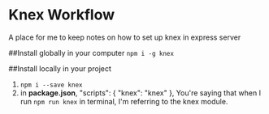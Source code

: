 # Knex Workflow
A place for me to keep notes on how to set up knex in express server

##Install globally in your computer
`npm i -g knex`

##Install locally in your project
1. `npm i --save knex` 
2. in **package.json**, "scripts": {
    "knex": "knex"
  },
  You're saying that when I run `npm run knex` in terminal, I'm referring to the knex module.
